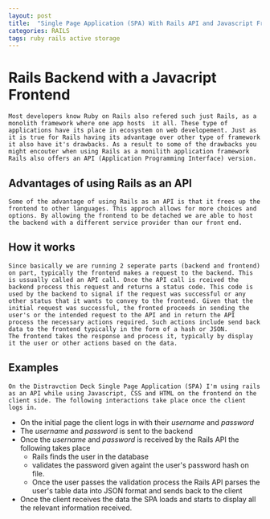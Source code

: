 ```yaml
---
layout: post
title:  "Single Page Application (SPA) With Rails API and Javascript Fromtend"
categories: RAILS
tags: ruby rails active storage
---
```


# Rails Backend with a Javacript Frontend
    Most developers know Ruby on Rails also refered such just Rails, as a monolith framework where one app hosts  it all. These type of applications have its place in ecosystem on web developement. Just as it is true for Rails having its advantage over other type of framework it also have it's drawbacks. As a result to some of the drawbacks you might encouter when using Rails as a monilith application framework Rails also offers an API (Application Programming Interface) version.

 ## Advantages of using Rails as an API
    Some of the advantage of using Rails as an API is that it frees up the frontend to other languages. This approch allows for more choices and options. By allowing the frontend to be detached we are able to host the backend with a different service provider than our front end.

## How it works
    Since basically we are running 2 seperate parts (backend and frontend) on part, typically the frontend makes a request to the backend. This is ussually called an API call. Once the API call is rceived the backend process this request and returns a status code. This code is used by the backend to signal if the request was successful or any other status that it wants to convey to the frontend. Given that the initial request was successful, the fronted proceeds in sending the user's or the intended request to the API and in return the API process the necessary actions required. Such actions include send back data to the frontend typically in the form of a hash or JSON.
    The frontend takes the response and process it, typically by display it the user or other actions based on the data.

## Examples
    On the Distravction Deck Single Page Application (SPA) I'm using rails as an API while using Javascript, CSS and HTML on the frontend on the client side. The following interactions take place once the client logs in.
- On the initial page the client logs in with their _username_  and _password_
- The _username_ and _password_ is sent to the backend
- Once the _username_ and _password_ is received by the Rails API the following takes place
  - Rails finds the user in the database
  - validates the password given againt the user's password hash on file.
  - Once the user passes the validation process the Rails API parses the user's table data into JSON format and sends back to the client
- Once the client receives the data the SPA loads and starts to display all the relevant information received.
